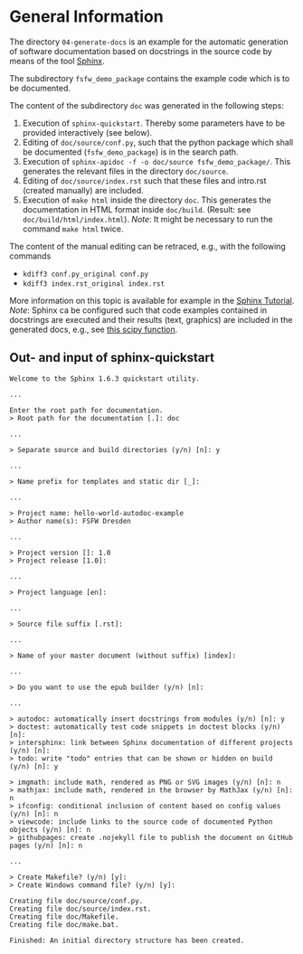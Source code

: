 # General Information

The directory `04-generate-docs` is an example for the automatic generation of software documentation
based on docstrings in the source code by means of the tool [Sphinx](http://www.sphinx-doc.org).

The subdirectory `fsfw_demo_package` contains the example code which is to be documented.

The content of the subdirectory `doc` was generated in the following steps:
1. Execution of `sphinx-quickstart`. Thereby some parameters have to be provided interactively (see below).
2. Editing of `doc/source/conf.py`, such that the python package which shall be documented (`fsfw_demo_package`) is in the search path.
3. Execution of `sphinx-apidoc -f -o doc/source fsfw_demo_package/`. This generates the relevant files in the directory `doc/source`.
4. Editing of `doc/source/index.rst` such that these files and intro.rst (created manually) are included.
5. Execution of `make html` inside the directory `doc`. This generates the documentation in HTML format inside `doc/build`.
 (Result: see `doc/build/html/index.html`). *Note*: It might be necessary to run the command `make html` twice.

The content of the manual editing can be retraced, e.g., with the following commands
* `kdiff3 conf.py_original conf.py`
* `kdiff3 index.rst_original index.rst`

More information on this topic is available for example in the  [Sphinx Tutorial](http://www.sphinx-doc.org/en/stable/tutorial.html).
*Note*: Sphinx ca be configured such that code examples contained in docstrings are executed and their results (text, graphics)
are included in the generated docs, e.g., see
[this scipy function](https://docs.scipy.org/doc/scipy/reference/generated/scipy.signal.bode.html).


## Out- and input of sphinx-quickstart

    Welcome to the Sphinx 1.6.3 quickstart utility.

    ...

    Enter the root path for documentation.
    > Root path for the documentation [.]: doc

    ...

    > Separate source and build directories (y/n) [n]: y

    ...

    > Name prefix for templates and static dir [_]:

    ...

    > Project name: hello-world-autodoc-example
    > Author name(s): FSFW Dresden

    ...

    > Project version []: 1.0
    > Project release [1.0]:

    ...

    > Project language [en]:

    ...

    > Source file suffix [.rst]:

    ...

    > Name of your master document (without suffix) [index]:

    ...

    > Do you want to use the epub builder (y/n) [n]:

    ...

    > autodoc: automatically insert docstrings from modules (y/n) [n]: y
    > doctest: automatically test code snippets in doctest blocks (y/n) [n]:
    > intersphinx: link between Sphinx documentation of different projects (y/n) [n]:
    > todo: write "todo" entries that can be shown or hidden on build (y/n) [n]: y

    > imgmath: include math, rendered as PNG or SVG images (y/n) [n]: n
    > mathjax: include math, rendered in the browser by MathJax (y/n) [n]: n
    > ifconfig: conditional inclusion of content based on config values (y/n) [n]: n
    > viewcode: include links to the source code of documented Python objects (y/n) [n]: n
    > githubpages: create .nojekyll file to publish the document on GitHub pages (y/n) [n]: n

    ...

    > Create Makefile? (y/n) [y]:
    > Create Windows command file? (y/n) [y]:

    Creating file doc/source/conf.py.
    Creating file doc/source/index.rst.
    Creating file doc/Makefile.
    Creating file doc/make.bat.

    Finished: An initial directory structure has been created.

